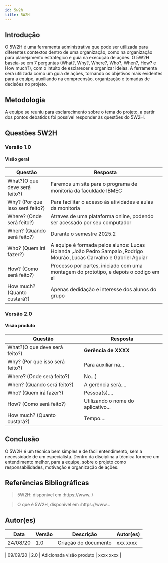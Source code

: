 ```yaml
---
id: 5w2h
title: 5W2H
---
```


## **Introdução**
   
O 5W2H é uma ferramenta administrativa  que pode ser utilizada para diferentes contextos dentro de uma organização, como na organização para planejamento estratégico e guia na execução de ações. O 5W2H baseia-se em 7 perguntas (What?, Why?, Where?, Who?, When?, How? e How much?), com o intuito de esclarecer e organizar ideias. A ferramenta será utilizada como um guia de ações, tornando os objetivos mais evidentes para a equipe, auxiliando na compreensão, organização e tomadas de decisões no projeto.

## Metodologia

A equipe se reuniu para esclarecimento sobre o tema do projeto, a partir dos pontos debatidos foi possível responder às questões do 5W2H.  

## Questões 5W2H

### Versão 1.0

#### Visão geral

|Questão|Resposta|
|-------|--------|
|What?(O que deve será feito?)| Faremos um site para o programa de monitoria da faculdade IBMEC|
|Why? (Por que isso será feito?)|Para facilitar o acesso às atividades e aulas da monitoria|
|Where? (Onde será feito?)| Atraves de uma plataforma online, podendo ser acessado por seu computador|
|When? (Quando será feito?)|Durante o semestre 2025.2|
|Who? (Quem irá fazer?)|A equipe é formada pelos alunos: Lucas Holanda ,João Pedro Sampaio ,Rodrigo Mourão ,Lucas Carvalho e Gabriel Aguiar|
|How? (Como será feito?)|Processo por partes, iniciado com uma montagem do prototipo, e depois o codigo em si|
|How much? (Quanto custará?)|Apenas dedidação e interesse dos alunos do grupo|


### Versão 2.0

#### Visão produto

|Questão|Resposta|
|-------|--------|
|What?(O que deve será feito?)| **Gerência de XXXX**|
|Why? (Por que isso será feito?)| Para auxiliar na...|
|Where? (Onde será feito?)|No...)|
|When? (Quando será feito?)| A gerência será....|
|Who? (Quem irá fazer?)| Pessoa(s)....|
|How? (Como será feito?)| Utilizando o nome do aplicativo... |
|How much? (Quanto custará?)|Tempo....|


## Conclusão

O 5W2H é um técnica bem simples e de fácil entendimento, sem a necessidade de um especialista. Dentro da disciplina a técnica fornece um entendimento melhor, para a equipe, sobre o projeto como responsabilidades, motivação e organização de ações.   
 
 
## Referências Bibliográficas
> 5W2H: disponivel em :https://www../

> O que é 5W2H, disponivel em :https://www...

## Autor(es)
| Data | Versão | Descrição | Autor(es) |
| -- | -- | -- | -- |
| 24/08/20 | 1.0 | Criação do documento | xxx xxxx | 

| 09/09/20 | 2.0 | Adicionada visão produto | xxxx xxxx | 


